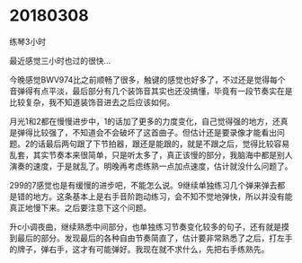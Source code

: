 # 20180308

练琴3小时

最近感觉三小时也过的很快...

今晚感觉BWV974比之前顺畅了很多，触键的感觉也好多了，不过还是觉得每个音弹得有点平淡，最后部分有几个装饰音其实也还没搞懂，毕竟有一段节奏实在是比较复杂，我不知道装饰音进去之后应该如何。

月光1和2都在慢慢进步中，1的话加了更多的力度变化，自己觉得强的地方，还真是弹得比较强了，不知道会不会破坏了这首曲子。但估计还是要录像才能看出问题。2的话最后两句跟了下节拍器，跟还是能跟的，就是不跟之后，觉得比较容易乱套，其实节奏本来很简单，只是听太多了，真正该慢的部分，我脑海中都是别人演奏的速度，于是就乱了。明晚再考虑练熟一点加点速度，估计就没什么问题了。

299的7感觉也是有缓慢的进步吧，不能怎么说。9继续单独练习几个弹来弹去都是错的地方。这条基本上是右手音阶跑动练习，会不知不觉地弹快，所以并没有能真正地慢下来。之后要注意下这个问题。

升c小调夜曲，继续熟悉中间部分，也单独练习节奏变化较多的句子，还有就是摸到最后的部分。发现最后的各种自由节奏简直了，估计要非常熟悉了之后，打左手的牌子，弹右手，这才有可能弹好。我现在就不求什么，先把右手练熟先。
